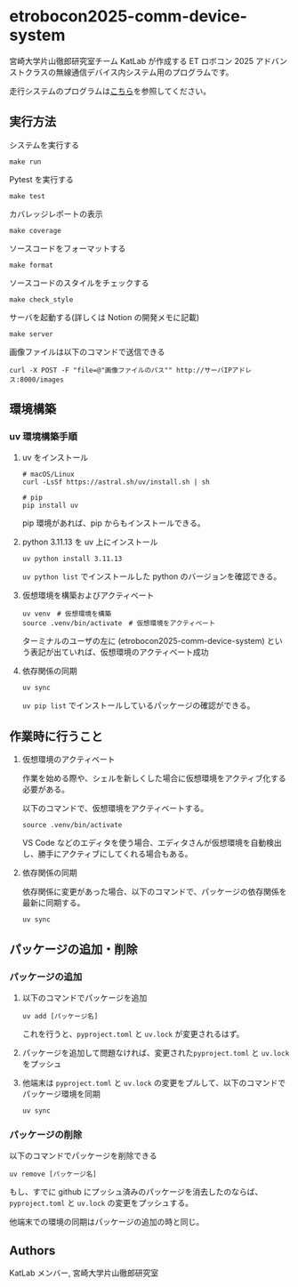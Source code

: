# etrobocon2025-comm-device-system

宮崎大学片山徹郎研究室チーム KatLab が作成する ET ロボコン 2025 アドバンストクラスの無線通信デバイス内システム用のプログラムです。

走行システムのプログラムは[こちら](https://github.com/KatLab-MiyazakiUniv/etrobocon2025)を参照してください。

## 実行方法

システムを実行する

```
make run
```

Pytest を実行する

```
make test
```

カバレッジレポートの表示

```
make coverage
```

ソースコードをフォーマットする

```
make format
```

ソースコードのスタイルをチェックする

```
make check_style
```

サーバを起動する(詳しくは Notion の開発メモに記載)

```
make server
```

画像ファイルは以下のコマンドで送信できる

```
curl -X POST -F "file=@"画像ファイルのパス"" http://サーバIPアドレス:8000/images
```

## 環境構築

### uv 環境構築手順

1. uv をインストール

   ```
   # macOS/Linux
   curl -LsSf https://astral.sh/uv/install.sh | sh

   # pip
   pip install uv
   ```

   pip 環境があれば、pip からもインストールできる。

1. python 3.11.13 を uv 上にインストール

   ```
   uv python install 3.11.13
   ```

   `uv python list` でインストールした python のバージョンを確認できる。

1. 仮想環境を構築およびアクティベート

   ```
   uv venv　# 仮想環境を構築
   source .venv/bin/activate　# 仮想環境をアクティベート
   ```

   ターミナルのユーザの左に (etrobocon2025-comm-device-system) という表記が出ていれば、仮想環境のアクティベート成功

1. 依存関係の同期

   ```
   uv sync
   ```

   `uv pip list` でインストールしているパッケージの確認ができる。

## 作業時に行うこと

1. 仮想環境のアクティベート

   作業を始める際や、シェルを新しくした場合に仮想環境をアクティブ化する必要がある。

   以下のコマンドで、仮想環境をアクティベートする。

   ```
   source .venv/bin/activate
   ```

   VS Code などのエディタを使う場合、エディタさんが仮想環境を自動検出し、勝手にアクティブにしてくれる場合もある。

1. 依存関係の同期

   依存関係に変更があった場合、以下のコマンドで、パッケージの依存関係を最新に同期する。

   ```
   uv sync
   ```

## パッケージの追加・削除

### パッケージの追加

1. 以下のコマンドでパッケージを追加

   ```
   uv add [パッケージ名]
   ```

   これを行うと、`pyproject.toml` と `uv.lock` が変更されるはず。

1. パッケージを追加して問題なければ、変更された`pyproject.toml` と `uv.lock` をプッシュ

1. 他端末は `pyproject.toml` と `uv.lock` の変更をプルして、以下のコマンドでパッケージ環境を同期

   ```
   uv sync
   ```

### パッケージの削除

以下のコマンドでパッケージを削除できる

```
uv remove [パッケージ名]
```

もし、すでに github にプッシュ済みのパッケージを消去したのならば、`pyproject.toml` と `uv.lock` の変更をプッシュする。

他端末での環境の同期はパッケージの追加の時と同じ。

## Authors

KatLab メンバー, 宮崎大学片山徹郎研究室
